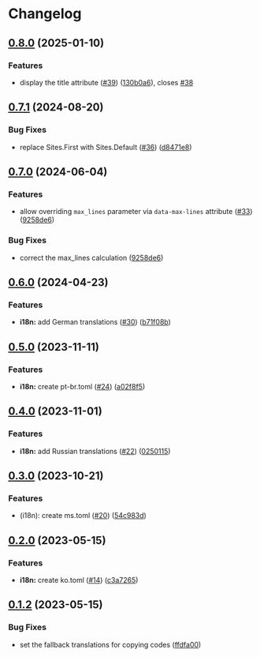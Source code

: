 # Changelog

## [0.8.0](https://github.com/hugomods/code-block-panel/compare/v0.7.1...v0.8.0) (2025-01-10)


### Features

* display the title attribute ([#39](https://github.com/hugomods/code-block-panel/issues/39)) ([130b0a6](https://github.com/hugomods/code-block-panel/commit/130b0a62f95e16b627232a65f87fc40148e63cf9)), closes [#38](https://github.com/hugomods/code-block-panel/issues/38)

## [0.7.1](https://github.com/hugomods/code-block-panel/compare/v0.7.0...v0.7.1) (2024-08-20)


### Bug Fixes

* replace Sites.First with Sites.Default ([#36](https://github.com/hugomods/code-block-panel/issues/36)) ([d8471e8](https://github.com/hugomods/code-block-panel/commit/d8471e82295bb245a194601938ac227f6a451e21))

## [0.7.0](https://github.com/hugomods/code-block-panel/compare/v0.6.0...v0.7.0) (2024-06-04)


### Features

* allow overriding `max_lines` parameter via `data-max-lines` attribute ([#33](https://github.com/hugomods/code-block-panel/issues/33)) ([9258de6](https://github.com/hugomods/code-block-panel/commit/9258de653dbf9403b176149497f5c64255f57fa0))


### Bug Fixes

* correct the max_lines calculation ([9258de6](https://github.com/hugomods/code-block-panel/commit/9258de653dbf9403b176149497f5c64255f57fa0))

## [0.6.0](https://github.com/hugomods/code-block-panel/compare/v0.5.0...v0.6.0) (2024-04-23)


### Features

* **i18n:** add German translations ([#30](https://github.com/hugomods/code-block-panel/issues/30)) ([b71f08b](https://github.com/hugomods/code-block-panel/commit/b71f08b7c36e088e2e4ac623c1b5224570bb61a2))

## [0.5.0](https://github.com/hugomods/code-block-panel/compare/v0.4.0...v0.5.0) (2023-11-11)


### Features

* **i18n:** create pt-br.toml ([#24](https://github.com/hugomods/code-block-panel/issues/24)) ([a02f8f5](https://github.com/hugomods/code-block-panel/commit/a02f8f517feed24273880c9b3dcc977f268d06b6))

## [0.4.0](https://github.com/hugomods/code-block-panel/compare/v0.3.0...v0.4.0) (2023-11-01)


### Features

* **i18n:** add Russian translations ([#22](https://github.com/hugomods/code-block-panel/issues/22)) ([0250115](https://github.com/hugomods/code-block-panel/commit/0250115e0c9b59d7c6189a4196b48e8f6109fa20))

## [0.3.0](https://github.com/hugomods/code-block-panel/compare/v0.2.0...v0.3.0) (2023-10-21)


### Features

* (i18n): create ms.toml ([#20](https://github.com/hugomods/code-block-panel/issues/20)) ([54c983d](https://github.com/hugomods/code-block-panel/commit/54c983db9c1be2714c47045c589fb03d95bdb642))

## [0.2.0](https://github.com/hugomods/code-block-panel/compare/v0.1.2...v0.2.0) (2023-05-15)


### Features

* **i18n:** create ko.toml ([#14](https://github.com/hugomods/code-block-panel/issues/14)) ([c3a7265](https://github.com/hugomods/code-block-panel/commit/c3a7265dfaca0c9bda65a6089a004c98e5bde329))

## [0.1.2](https://github.com/hugomods/code-block-panel/compare/v0.1.1...v0.1.2) (2023-05-15)


### Bug Fixes

* set the fallback translations for copying codes ([ffdfa00](https://github.com/hugomods/code-block-panel/commit/ffdfa00b231b49fcf7084c2d0d81c18e0dadb965))
